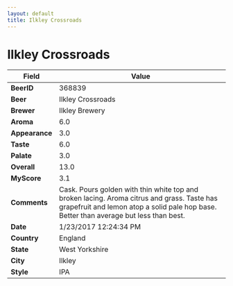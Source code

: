```yaml
---
layout: default
title: Ilkley Crossroads
---
```


# Ilkley Crossroads

| Field         | Value     |
|---------------|-----------|
| **BeerID** | 368839 |
| **Beer** | Ilkley Crossroads |
| **Brewer** | Ilkley Brewery |
| **Aroma** | 6.0 |
| **Appearance** | 3.0 |
| **Taste** | 6.0 |
| **Palate** | 3.0 |
| **Overall** | 13.0 |
| **MyScore** | 3.1 |
| **Comments** | Cask. Pours golden with thin white top and broken lacing. Aroma citrus and grass. Taste has grapefruit and lemon atop a solid pale hop base. Better than average but less than best. |
| **Date** | 1/23/2017 12:24:34 PM |
| **Country** | England |
| **State** | West Yorkshire |
| **City** | Ilkley |
| **Style** | IPA |
